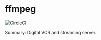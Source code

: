 #           ffmpeg

[![CircleCI](https://circleci.com/gh/UnitedRPMS/ffmpeg.svg?style=svg)](https://circleci.com/gh/UnitedRPMS/ffmpeg)
 
Summary:        Digital VCR and streaming server.
 
